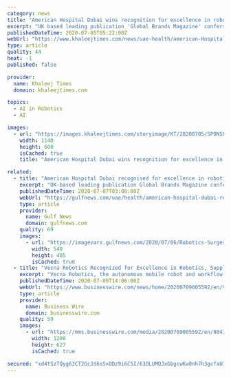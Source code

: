 ```yaml
---
category: news
title: "American Hospital Dubai wins recognition for excellence in robotics surgery for performing over 100 successful procedures"
excerpt: "UK based leading publication 'Global Brands Magazine' confers the award to American Hospital Dubai for overall excellence and robust healthcare"
publishedDateTime: 2020-07-05T05:22:00Z
webUrl: "https://www.khaleejtimes.com/news/uae-health/american-Hospital-Dubai-wins-recognition-for-excellence-in-robotics-surgery-for-performing-over-100-successful-procedures"
type: article
quality: 44
heat: -1
published: false

provider:
  name: Khaleej Times
  domain: khaleejtimes.com

topics:
  - AI in Robotics
  - AI

images:
  - url: "https://images.khaleejtimes.com/storyimage/KT/20200705/SPONSOREDCONTENT/200709317/AR/0/AR-200709317.jpg&NCS_modified=20200705071447&exif=.jpg"
    width: 1140
    height: 600
    isCached: true
    title: "American Hospital Dubai wins recognition for excellence in robotics surgery for performing over 100 successful procedures"

related:
  - title: "American Hospital Dubai recognised for excellence in robotics surgery"
    excerpt: "UK-based leading publication Global Brands Magazine conferred the award to American Hospital Dubai for overall excellence and robust healthcare ; American Hospital Dub"
    publishedDateTime: 2020-07-07T03:00:00Z
    webUrl: "https://gulfnews.com/uae/health/american-hospital-dubai-recognised-for-excellence-in-robotics-surgery-1.1594037490151"
    type: article
    provider:
      name: Gulf News
      domain: gulfnews.com
    quality: 69
    images:
      - url: "https://imagevars.gulfnews.com/2020/07/06/Robotics-Surgery_web_173240321d4_medium.jpg"
        width: 540
        height: 405
        isCached: true
  - title: "Vecna Robotics Recognized for Excellence in Robotics, Supply Chain and Logistics Automaton"
    excerpt: "Vecna Robotics, the autonomous mobile robot and workflow orchestration company, today announced it has been recognized as the recipient of three indus"
    publishedDateTime: 2020-07-09T14:06:00Z
    webUrl: "https://www.businesswire.com/news/home/20200709005592/en/Vecna-Robotics-Recognized-Excellence-Robotics-Supply-Chain"
    type: article
    provider:
      name: Business Wire
      domain: businesswire.com
    quality: 59
    images:
      - url: "https://mms.businesswire.com/media/20200709005592/en/804309/23/Vecna_RGB_Large.jpg"
        width: 1200
        height: 627
        isCached: true

secured: "xd4tSzTQyg63CT2GcJd6sSxODz9i6C5I/63OLUMQJxGbgcwKw0nh7h3gcfaU1rwnVy8qwYbWqcIAqK3rLsHn/qKN+GAJKLf/TwmhlIwJFzxaZ8Fg6QNZMOR/ti03G++45QOLXf3b9G2NY1iM9pg5Z5FwhrDDSJGrN4eLrFoYOOKgM6WDkJVSswOVsPmWfiF7hQS/nKDw/uhBfJTw6xF9khyLjONytQnTi0RaHQ2xGfPSxEMTrlsSFTZAkOe6dbIOgMnlhDL3KtyWmi+if7Dicwtma0i+jTDucHZipufLd0hIURngrbbPBzdc/vrkw+0R7B20Fe8MBCdD0gFETEm/KQ==;2+aur5IrFgx7YB16Y+tM+g=="
---
```


